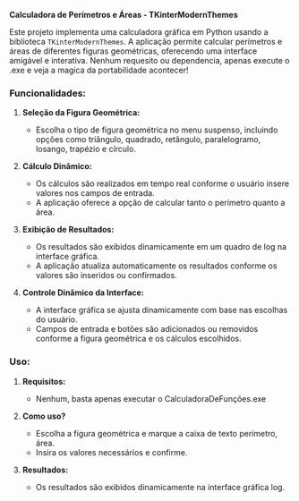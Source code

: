 **Calculadora de Perímetros e Áreas - TKinterModernThemes**

Este projeto implementa uma calculadora gráfica em Python usando a biblioteca `TKinterModernThemes`. A aplicação permite calcular perímetros e áreas de diferentes figuras geométricas, oferecendo uma interface amigável e interativa. Nenhum requesito ou dependencia, apenas execute o .exe e veja a magica da portabilidade acontecer!

### Funcionalidades:

1. **Seleção da Figura Geométrica:**
   - Escolha o tipo de figura geométrica no menu suspenso, incluindo opções como triângulo, quadrado, retângulo, paralelogramo, losango, trapézio e círculo.

2. **Cálculo Dinâmico:**
   - Os cálculos são realizados em tempo real conforme o usuário insere valores nos campos de entrada.
   - A aplicação oferece a opção de calcular tanto o perímetro quanto a área.

3. **Exibição de Resultados:**
   - Os resultados são exibidos dinamicamente em um quadro de log na interface gráfica.
   - A aplicação atualiza automaticamente os resultados conforme os valores são inseridos ou confirmados.

4. **Controle Dinâmico da Interface:**
   - A interface gráfica se ajusta dinamicamente com base nas escolhas do usuário.
   - Campos de entrada e botões são adicionados ou removidos conforme a figura geométrica e os cálculos escolhidos.

### Uso:

1. **Requisitos:**
   - Nenhum, basta apenas executar o CalculadoraDeFunções.exe 

2. **Como uso?**
   - Escolha a figura geométrica e marque a caixa de texto perímetro, área.
   - Insira os valores necessários e confirme.

4. **Resultados:**
   - Os resultados são exibidos dinamicamente na interface gráfica log.
